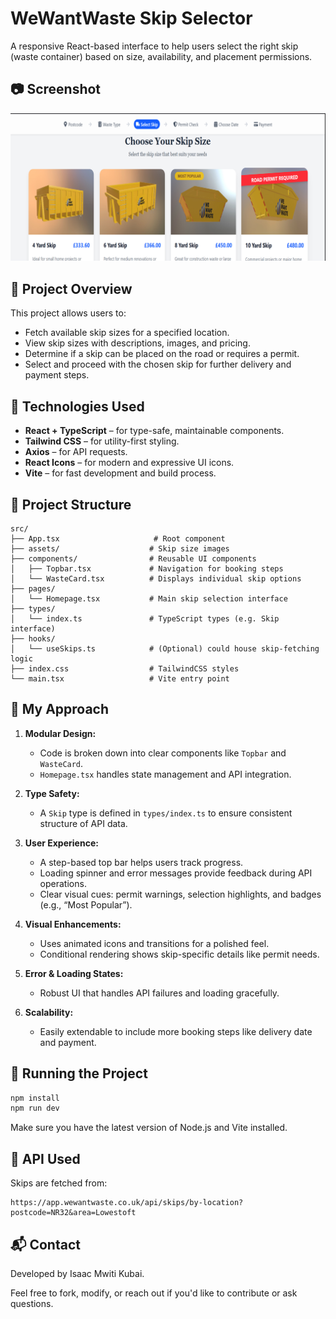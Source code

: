 # WeWantWaste Skip Selector

A responsive React-based interface to help users select the right skip (waste container) based on size, availability, and placement permissions.

## 📷 Screenshot
![alt text](src/assets/home.png)

## 🚀 Project Overview

This project allows users to:
- Fetch available skip sizes for a specified location.
- View skip sizes with descriptions, images, and pricing.
- Determine if a skip can be placed on the road or requires a permit.
- Select and proceed with the chosen skip for further delivery and payment steps.

## 🔧 Technologies Used

- **React + TypeScript** – for type-safe, maintainable components.
- **Tailwind CSS** – for utility-first styling.
- **Axios** – for API requests.
- **React Icons** – for modern and expressive UI icons.
- **Vite** – for fast development and build process.

## 📁 Project Structure

```
src/
├── App.tsx                     # Root component
├── assets/                    # Skip size images
├── components/                # Reusable UI components
│   ├── Topbar.tsx             # Navigation for booking steps
│   └── WasteCard.tsx          # Displays individual skip options
├── pages/
│   └── Homepage.tsx           # Main skip selection interface
├── types/
│   └── index.ts               # TypeScript types (e.g. Skip interface)
├── hooks/
│   └── useSkips.ts            # (Optional) could house skip-fetching logic
├── index.css                  # TailwindCSS styles
└── main.tsx                   # Vite entry point
```

## 🧠 My Approach

1. **Modular Design:**
   - Code is broken down into clear components like `Topbar` and `WasteCard`.
   - `Homepage.tsx` handles state management and API integration.

2. **Type Safety:**
   - A `Skip` type is defined in `types/index.ts` to ensure consistent structure of API data.

3. **User Experience:**
   - A step-based top bar helps users track progress.
   - Loading spinner and error messages provide feedback during API operations.
   - Clear visual cues: permit warnings, selection highlights, and badges (e.g., “Most Popular”).

4. **Visual Enhancements:**
   - Uses animated icons and transitions for a polished feel.
   - Conditional rendering shows skip-specific details like permit needs.

5. **Error & Loading States:**
   - Robust UI that handles API failures and loading gracefully.

6. **Scalability:**
   - Easily extendable to include more booking steps like delivery date and payment.


## 🧪 Running the Project

```bash
npm install
npm run dev
```

Make sure you have the latest version of Node.js and Vite installed.

## 📡 API Used

Skips are fetched from:
```
https://app.wewantwaste.co.uk/api/skips/by-location?postcode=NR32&area=Lowestoft
```

## 📬 Contact

Developed by Isaac Mwiti Kubai.

Feel free to fork, modify, or reach out if you'd like to contribute or ask questions.